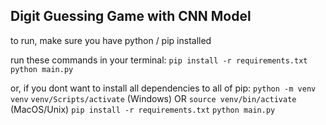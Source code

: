 ## Digit Guessing Game with CNN Model

to run, make sure you have python / pip installed

run these commands in your terminal:
`pip install -r requirements.txt`
`python main.py`


or, if you dont want to install all dependencies to all of pip:
`python -m venv venv`
`venv/Scripts/activate` (Windows) OR `source venv/bin/activate` (MacOS/Unix)
`pip install -r requirements.txt`
`python main.py`